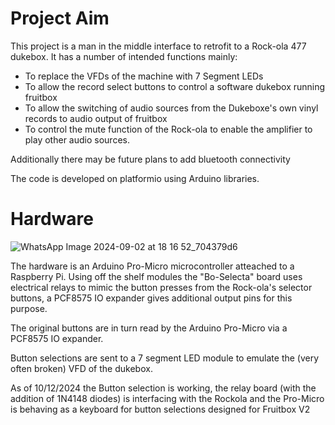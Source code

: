 # Project Aim
This project is a man in the middle interface to retrofit to a Rock-ola 477 dukebox. It has a number of intended functions mainly:

* To replace the VFDs of the machine with 7 Segment LEDs
* To allow the record select buttons to control a software dukebox running fruitbox
* To allow the switching of audio sources from the Dukeboxe's own vinyl records to audio output of fruitbox
* To control the mute function of the Rock-ola to enable the amplifier to play other audio sources.

Additionally there may be future plans to add bluetooth connectivity

The code is developed on platformio using Arduino libraries.

# Hardware

![WhatsApp Image 2024-09-02 at 18 16 52_704379d6](https://github.com/user-attachments/assets/6f50a658-8f9f-423a-b2a5-7cf178b2ba62)

The hardware is an Arduino Pro-Micro microcontroller atteached to a Raspberry Pi. Using off the shelf modules the "Bo-Selecta" board uses electrical relays to mimic the button presses from the Rock-ola's selector buttons, a PCF8575 IO expander gives additional output pins for this purpose.  

The original buttons are in turn read by the Arduino Pro-Micro via a PCF8575 IO expander.

Button selections are sent to a 7 segment LED module to emulate the (very often broken) VFD of the dukebox. 

As of 10/12/2024 the Button selection is working, the relay board (with the addition of 1N4148 diodes) is interfacing with the Rockola and the Pro-Micro is behaving as a keyboard for button selections designed for Fruitbox V2
